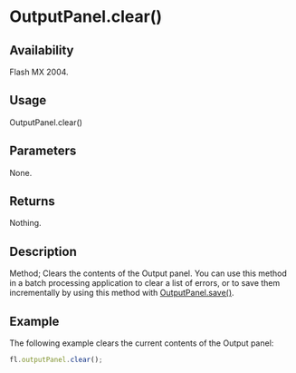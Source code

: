 # OutputPanel.clear()

## Availability

Flash MX 2004.

## Usage

OutputPanel.clear()

## Parameters

None.

## Returns

Nothing.

## Description

Method; Clears the contents of the Output panel. You can use this method in a batch processing application to clear a list of errors, or to save them incrementally by using this method with [OutputPanel.save()](../OutputPanel_object/OutputPanel1.md).

## Example

The following example clears the current contents of the Output panel:

```javascript
fl.outputPanel.clear();
```
